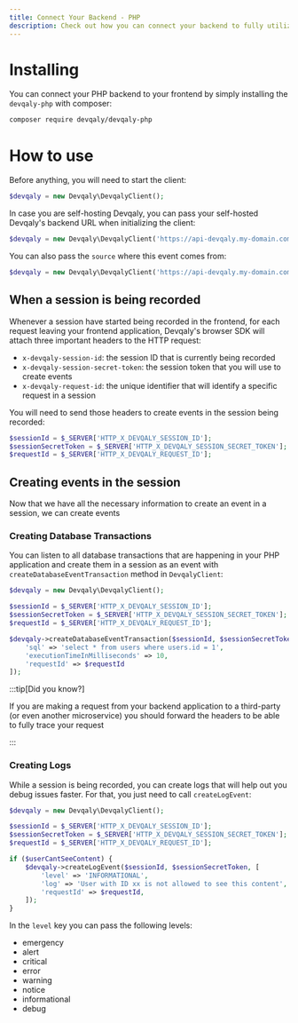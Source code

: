 ```yaml
---
title: Connect Your Backend - PHP
description: Check out how you can connect your backend to fully utilize the power of Devqaly
---
```


# Installing
You can connect your PHP backend to your frontend by simply installing the `devqaly-php` with composer:

```bash
composer require devqaly/devqaly-php
```

# How to use

Before anything, you will need to start the client:

```php
$devqaly = new Devqaly\DevqalyClient();
```

In case you are self-hosting Devqaly, you can pass your self-hosted Devqaly's backend URL when initializing the client:

```php
$devqaly = new Devqaly\DevqalyClient('https://api-devqaly.my-domain.com');
```

You can also pass the `source` where this event comes from:

```php
$devqaly = new Devqaly\DevqalyClient('https://api-devqaly.my-domain.com', 'authentication-service');
```

## When a session is being recorded

Whenever a session have started being recorded in the frontend, for each request leaving your frontend application, Devqaly's 
browser SDK will attach three important headers to the HTTP request:

- `x-devqaly-session-id`: the session ID that is currently being recorded
- `x-devqaly-session-secret-token`: the session token that you will use to create events
- `x-devqaly-request-id`: the unique identifier that will identify a specific request in a session

You will need to send those headers to create events in the session being recorded:

```php
$sessionId = $_SERVER['HTTP_X_DEVQALY_SESSION_ID'];
$sessionSecretToken = $_SERVER['HTTP_X_DEVQALY_SESSION_SECRET_TOKEN'];
$requestId = $_SERVER['HTTP_X_DEVQALY_REQUEST_ID'];
```

## Creating events in the session

Now that we have all the necessary information to create an event in a session, we can create events

### Creating Database Transactions
You can listen to all database transactions that are happening in your PHP application and create them in a session 
as an event with `createDatabaseEventTransaction` method in `DevqalyClient`:

```php
$devqaly = new Devqaly\DevqalyClient();

$sessionId = $_SERVER['HTTP_X_DEVQALY_SESSION_ID'];
$sessionSecretToken = $_SERVER['HTTP_X_DEVQALY_SESSION_SECRET_TOKEN'];
$requestId = $_SERVER['HTTP_X_DEVQALY_REQUEST_ID'];

$devqaly->createDatabaseEventTransaction($sessionId, $sessionSecretToken, [
    'sql' => 'select * from users where users.id = 1',
    'executionTimeInMilliseconds' => 10,
    'requestId' => $requestId
]);
```

:::tip[Did you know?]

If you are making a request from your backend application to a third-party (or even another microservice) you should
forward the headers to be able to fully trace your request

:::

### Creating Logs
While a session is being recorded, you can create logs that will help out you debug issues faster. For that, you just
need to call `createLogEvent`:

```php
$devqaly = new Devqaly\DevqalyClient();

$sessionId = $_SERVER['HTTP_X_DEVQALY_SESSION_ID'];
$sessionSecretToken = $_SERVER['HTTP_X_DEVQALY_SESSION_SECRET_TOKEN'];
$requestId = $_SERVER['HTTP_X_DEVQALY_REQUEST_ID'];

if ($userCantSeeContent) {
    $devqaly->createLogEvent($sessionId, $sessionSecretToken, [
        'level' => 'INFORMATIONAL',
        'log' => 'User with ID xx is not allowed to see this content',
        'requestId' => $requestId,
    ]);
}
```

In the `level` key you can pass the following levels:

- emergency
- alert
- critical
- error
- warning
- notice
- informational
- debug


